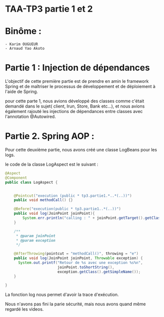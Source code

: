 # TAA-TP3 partie 1 et 2

# Binôme : 
	- Karim OUGUEUR
	- Arnaud Yao Akoto 

# Partie 1 : Injection de dépendances
L'objectif de cette première partie est de prendre en amin le framework Spring et de maîtriser le processus de développement et de déploiement à l'aide de Spring.

pour cette parte 1, nous avions développé des classes comme c'était demandé dans le sujet( client, Irun, Store, Bank etc...), et nous avions également rajouté les injections de dépendances entre classes avec l'annotation @Autowired. 

# Partie 2. Spring AOP :

Pour cette deuxième partie, nous avons créé une classe LogBeans pour les logs. 

le code de la classe LogAspect est le suivant : 

```java
@Aspect
@Component
public class LogAspect {

	
	@Pointcut("execution (public * tp3.partie1.*..*(..))")
	public void methodCall() {}

	@Before("execution(public * tp3.partie1..*(..))")
	public void log(JoinPoint joinPoint){
		System.err.println("calling : " + joinPoint.getTarget().getClass().getName() + " -> " + joinPoint.getSignature().getName());  
    }

	/**
	 * @param joinPoint 
	 * @param exception
	 */

	@AfterThrowing(pointcut = "methodCall()", throwing = "e")
	public void log(JoinPoint joinPoint, Throwable exception) {
	  System.out.printf("Retour de %s avec une exception %s%n",
						joinPoint.toShortString(),
						exception.getClass().getSimpleName());
	}
    
}
```
La fonction log nous permet d'avoir la trace d'exécution. 

Nous n'avons pas fini la parie sécurité, mais nous avons quand même regardé les videos. 
